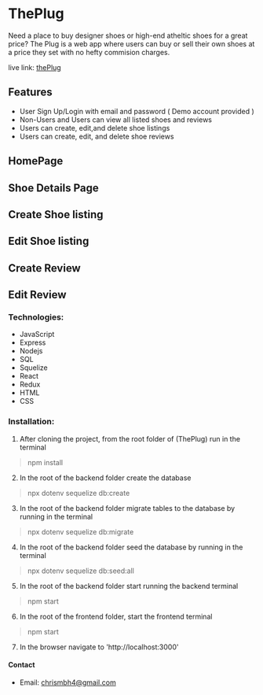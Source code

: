 # ThePlug

 Need a place to buy designer shoes or high-end atheltic shoes for a great price? The Plug is a web app where users can buy or sell their own shoes at a price they set with no hefty commision charges.

live link: [thePlug](https://theplugg.herokuapp.com)


## Features
- User Sign Up/Login with email and password ( Demo account provided )
- Non-Users and Users can view all listed shoes and reviews
- Users can create, edit,and delete shoe listings
- Users can create, edit, and delete shoe reviews


## HomePage


## Shoe Details Page


## Create Shoe listing


## Edit Shoe listing


## Create Review


## Edit Review



### Technologies:
- JavaScript
- Express
- Nodejs
- SQL
- Squelize
- React
- Redux
- HTML
- CSS


### Installation:

1. After cloning the project, from the root folder of (ThePlug) run in the terminal
> npm install

2. In the root of the backend folder create the database
> npx dotenv sequelize db:create

3. In the root of the backend folder migrate tables to the database by running in the terminal
> npx dotenv sequelize db:migrate

4. In the root of the backend folder seed the database by running in the terminal
> npx dotenv sequelize db:seed:all

5. In the root of the backend folder start running the backend terminal
> npm start

6. In the root of the frontend folder, start the frontend terminal
> npm start

7. In the browser navigate to 'http://localhost:3000'


#### Contact
- Email: chrismbh4@gmail.com
